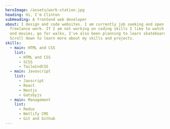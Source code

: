 ```yaml
---
heroImage: /assets/work-station.jpg
heading: Hi, I'm Clinton
subHeading: A frontend web developer
about: I design and code websites. I am currently job seeking and open for
  freelance work. If I am not working on coding skills I like to watch series
  and movies, go for walks, I've also been planning to learn skateboarding.
  Scroll down to learn more about my skills and projects.
skills:
  - main: HTML and CSS
    list:
      - HTML and CSS
      - SCSS
      - TailwindCSS
  - main: Javascript
    list:
      - Javscript
      - React
      - Nextjs
      - Gatsbyjs
  - main: Management
    list:
      - Redux
      - Netlify CMS
      - Git and Github
---
```

